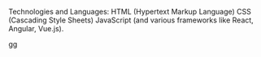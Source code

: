 Technologies and Languages: HTML (Hypertext Markup Language) CSS (Cascading Style Sheets) JavaScript (and various frameworks like React, Angular, Vue.js).

gg
